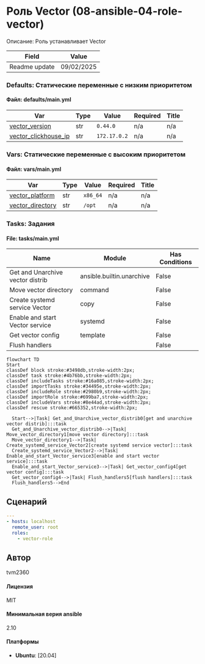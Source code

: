 # Роль Vector (08-ansible-04-role-vector)

Описание: Роль устанавливает Vector

| Field                | Value           |
|--------------------- |-----------------|
| Readme update        | 09/02/2025 |

### Defaults: Статические переменные с низким приоритетом

#### Файл: defaults/main.yml

| Var          | Type         | Value       |Required    | Title       |
|--------------|--------------|-------------|-------------|-------------|
| [vector_version](defaults/main.yml#L2)   | str   | `0.44.0` |    n/a  |  n/a |
| [vector_clickhouse_ip](defaults/main.yml#L3)   | str   | `172.17.0.2` |    n/a  |  n/a |

### Vars: Статические переменные с высоким приоритетом

#### Файл: vars/main.yml

| Var          | Type         | Value       |Required    | Title       |
|--------------|--------------|-------------|-------------|-------------|
| [vector_platform](vars/main.yml#L2)   | str   | `x86_64` |    n/a  |  n/a |
| [vector_directory](vars/main.yml#L3)   | str   | `/opt` |    n/a  |  n/a |

### Tasks: Задания

#### File: tasks/main.yml

| Name | Module | Has Conditions |
| ---- | ------ | --------- |
| Get and Unarchive vector distrib | ansible.builtin.unarchive | False |
| Move vector directory | command | False |
| Create systemd service Vector | copy | False |
| Enable and start Vector service | systemd | False |
| Get vector config | template | False |
| Flush handlers |  | False |

```mermaid
flowchart TD
Start
classDef block stroke:#3498db,stroke-width:2px;
classDef task stroke:#4b76bb,stroke-width:2px;
classDef includeTasks stroke:#16a085,stroke-width:2px;
classDef importTasks stroke:#34495e,stroke-width:2px;
classDef includeRole stroke:#2980b9,stroke-width:2px;
classDef importRole stroke:#699ba7,stroke-width:2px;
classDef includeVars stroke:#8e44ad,stroke-width:2px;
classDef rescue stroke:#665352,stroke-width:2px;

  Start-->|Task| Get_and_Unarchive_vector_distrib0[get and unarchive vector distrib]:::task
  Get_and_Unarchive_vector_distrib0-->|Task| Move_vector_directory1[move vector directory]:::task
  Move_vector_directory1-->|Task| Create_systemd_service_Vector2[create systemd service vector]:::task
  Create_systemd_service_Vector2-->|Task| Enable_and_start_Vector_service3[enable and start vector service]:::task
  Enable_and_start_Vector_service3-->|Task| Get_vector_config4[get vector config]:::task
  Get_vector_config4-->|Task| Flush_handlers5[flush handlers]:::task
  Flush_handlers5-->End
```

## Сценарий

```yml
---
- hosts: localhost
  remote_user: root
  roles:
    - vector-role

```

## Автор

tvm2360

#### Лицензия

MIT

#### Минимальная верия ansible

2.10

#### Платформы

- **Ubuntu**: [20.04]


